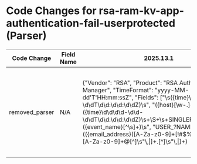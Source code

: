 # Code Changes for rsa-ram-kv-app-authentication-fail-userprotected (Parser)

| Code Change | Field Name | 2025.13.1 | 2025.14.1 |
|-------------|------------|-----------|------------|
| removed_parser | N/A | {"Vendor": "RSA", "Product": "RSA Authentication Manager", "TimeFormat": "yyyy-MM-dd'T'HH:mm:ssZ", "Fields": ["\s({time}\d\d\d\d-\d\d-\d\dT\d\d:\d\d:\d\dZ)\s", "({host}[\w\-\.]+)\s+\d+\s+({time}\d\d\d\d-\d\d-\d\dT\d\d:\d\d:\d\dZ)\s+\S+\s+SINGLEPOINT\s+\d+\s+({event_name}[^\s]+)\s", "USER_?NAME=\"(({email_address}([A-Za-z0-9]+[!#$%&'+-\/=?^_`~])*[A-Za-z0-9]+@[^\]\s\"\\,\|]+\.[^\]\s\"\\,\|]+)|({user}[\w\.\-\!\#\^\~]{1,40}\$?))\"", "SOURCE-IP-ADDRESS=\"({src_ip}((([0-9a-fA-F.]{0,4}):{1,2}){1,7}([0-9a-fA-F]){0,4})|(((25[0-5]|(2[0-4]|1\d|[0-9]|)\d)\.?\b){4}))(:({src_port}\d+))?", "STATUS=\"({result}[^\"]+)\"", "SESSION_ID=\"({session_id}[^\"]+)\"", "USER_AGENT=\"({user_agent}[^\"]+)\"", "(APPLICATION|APP_NAME)=\"({app}[^\"]+)\"", "REASON=\"({result_reason}[^\"]+)\"", "DESCRIPTION=\"({additional_info}[^\"]+?)\.*\"", "({operation}USER_PROTECTED_APP_AUTHN)", "RESULT=\"({result}[^\"]+)\"", "TYPE=\"({auth_method}[^\"]+)\"", "REASON=\"({failure_reason}[^\"]+)\"", "\]\s+({failure_reason}[^\"]+?)\.*\s*$"], "Name": "rsa-ram-kv-app-authentication-fail-userprotected", "Conditions": [" SINGLEPOINT ", " USER_PROTECTED_APP_AUTHN ", " RESULT=\"NOT_AUTHENTICATED\""], "ParserVersion": "v1.0.0"} | N/A |